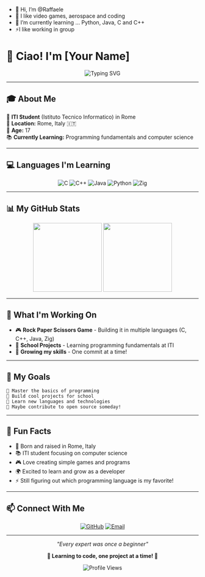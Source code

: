 - 👋 Hi, I’m @Raffaele
- 👀 I like video games, aerospace and coding
- 🌱 I’m currently learning ... Python, Java, C and C++
- ⚡I like working in group

<!---
Ra77a3l3-jar/Ra77a3l3-jar is a ✨ special ✨ repository because its `README.md` (this file) appears on your GitHub profile.
You can click the Preview link to take a look at your changes.
--->
# 👋 Ciao! I'm [Your Name]

<div align="center">
  
![Typing SVG](https://readme-typing-svg.herokuapp.com?font=Fira+Code&size=20&duration=3000&pause=1000&color=36BCF7&center=true&vCenter=true&width=435&lines=17+Year+Old+Student;Learning+to+Code;Rome%2C+Italy+🇮🇹)

</div>

---

## 🎓 About Me

🏫 **ITI Student** (Istituto Tecnico Informatico) in Rome  
📍 **Location:** Rome, Italy 🇮🇹  
🎂 **Age:** 17  
📚 **Currently Learning:** Programming fundamentals and computer science  

---

## 💻 Languages I'm Learning

<div align="center">

![C](https://img.shields.io/badge/C-00599C?style=for-the-badge&logo=c&logoColor=white)
![C++](https://img.shields.io/badge/C++-00599C?style=for-the-badge&logo=c%2B%2B&logoColor=white)
![Java](https://img.shields.io/badge/Java-ED8B00?style=for-the-badge&logo=openjdk&logoColor=white)
![Python](https://img.shields.io/badge/Python-3776AB?style=for-the-badge&logo=python&logoColor=white)
![Zig](https://img.shields.io/badge/Zig-F7A41D?style=for-the-badge&logo=zig&logoColor=white)

</div>

---

## 📊 My GitHub Stats

<div align="center">
  
<img height="180em" src="https://github-readme-stats.vercel.app/api?username=Ra77a3l3-jar&show_icons=true&theme=radical&include_all_commits=true"/>
<img height="180em" src="https://github-readme-stats.vercel.app/api/top-langs/?username=Ra77a3l3-jar&layout=compact&theme=radical"/>

</div>

---

## 🚀 What I'm Working On

- 🎮 **Rock Paper Scissors Game** - Building it in multiple languages (C, C++, Java, Zig)
- 📖 **School Projects** - Learning programming fundamentals at ITI
- 🌱 **Growing my skills** - One commit at a time!

---

## 🎯 My Goals

```
🔹 Master the basics of programming
🔹 Build cool projects for school
🔹 Learn new languages and technologies
🔹 Maybe contribute to open source someday!
```

---

## 🌟 Fun Facts

- 🍝 Born and raised in Rome, Italy
- 📚 ITI student focusing on computer science
- 🎮 Love creating simple games and programs
- 🌍 Excited to learn and grow as a developer
- ⚡ Still figuring out which programming language is my favorite!

---

## 📫 Connect With Me

<div align="center">

[![GitHub](https://img.shields.io/badge/GitHub-181717?style=for-the-badge&logo=github&logoColor=white)](https://github.com/Ra77a3l3-jar)
[![Email](https://img.shields.io/badge/Email-D14836?style=for-the-badge&logo=gmail&logoColor=white)](mailto:raffaelemeo@runningcode.it)

</div>

---

<div align="center">
  
*"Every expert was once a beginner"*

**🚀 Learning to code, one project at a time! 🚀**

![Profile Views](https://komarev.com/ghpvc/?username=Ra77a3l3-jar&color=blue&style=flat-square)

</div>

